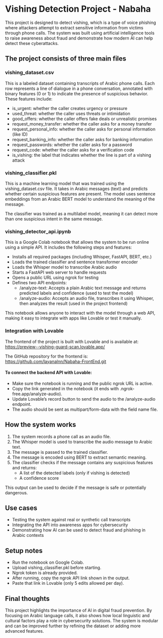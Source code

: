 # Vishing Detection Project - Nabaha

This project is designed to detect vishing, which is a type of voice phishing where attackers attempt to extract sensitive information from victims through phone calls. 
The system was built using artificial intelligence tools to raise awareness about fraud and demonstrate how modern AI can help detect these cyberattacks.

## The project consists of three main files
### vishing_dataset.csv
This is a labeled dataset containing transcripts of Arabic phone calls. Each row represents a line of dialogue in a phone conversation, annotated with binary features (0 or 1) to indicate the presence of suspicious behavior. These features include:

- is_urgent: whether the caller creates urgency or pressure
- used_threat: whether the caller uses threats or intimidation
- good_offers: whether the caller offers fake deals or unrealistic promises
- request_money_transfer: whether the caller asks for a money transfer
- request_personal_info: whether the caller asks for personal information (like ID)
- request_banking_info: whether the caller asks for banking information
- request_passwords: whether the caller asks for a password
- request_code: whether the caller asks for a verification code
- is_vishing: the label that indicates whether the line is part of a vishing attack

### vishing_classifier.pkl
This is a machine learning model that was trained using the vishing_dataset.csv file. It takes in Arabic messages (text) and predicts whether certain suspicious features are present. The model uses sentence embeddings from an Arabic BERT model to understand the meaning of the message.

The classifier was trained as a multilabel model, meaning it can detect more than one suspicious intent in the same message.

### vishing_detector_api.ipynb
This is a Google Colab notebook that allows the system to be run online using a simple API. It includes the following steps and features:

- Installs all required packages (including Whisper, FastAPI, BERT, etc.)
- Loads the trained classifier and sentence transformer encoder
- Loads the Whisper model to transcribe Arabic audio
- Starts a FastAPI web server to handle requests
- Opens a public URL using ngrok for testing
- Defines two API endpoints:
  - /analyze-text: Accepts a plain Arabic text message and returns predicted labels and confidence (used to test the model)
  - /analyze-audio: Accepts an audio file, transcribes it using Whisper, then analyzes the result (used in the project frontend)

This notebook allows anyone to interact with the model through a web API, making it easy to integrate with apps like Lovable or test it manually.

### Integration with Lovable

The frontend of the project is built with Lovable and is available at:
https://preview--vishing-guard-scan.lovable.app/

The GitHub repository for the frontend is:
https://github.com/layanalnn/Nabaha-FrontEnd.git

#### To connect the backend API with Lovable:
- Make sure the notebook is running and the public ngrok URL is active.
- Copy the link generated in the notebook (it ends with .ngrok-free.app/analyze-audio).
- Update Lovable’s record button to send the audio to the /analyze-audio endpoint.
- The audio should be sent as multipart/form-data with the field name file.

## How the system works

1. The system records a phone call as an audio file.
2. The Whisper model is used to transcribe the audio message to Arabic text.
3. The message is passed to the trained classifier.
4. The message is encoded using BERT to extract semantic meaning.
5. The classifier checks if the message contains any suspicious features and returns:
   - A list of the detected labels (only if vishing is detected)
   - A confidence score

This output can be used to decide if the message is safe or potentially dangerous.

## Use cases

- Testing the system against real or synthetic call transcripts
- Integrating the API into awareness apps for cybersecurity
- Demonstrating how AI can be used to detect fraud and phishing in Arabic contexts

## Setup notes

- Run the notebook on Google Colab.
- Upload vishing_classifier.pkl before starting.
- Ngrok token is already provided.
- After running, copy the ngrok API link shown in the output.
- Paste that link in Lovable (only 5 edits allowed per day).

## Final thoughts

This project highlights the importance of AI in digital fraud prevention. By focusing on Arabic language calls, it also shows how local linguistic and cultural factors play a role in cybersecurity solutions. The system is modular and can be improved further by refining the dataset or adding more advanced features.
